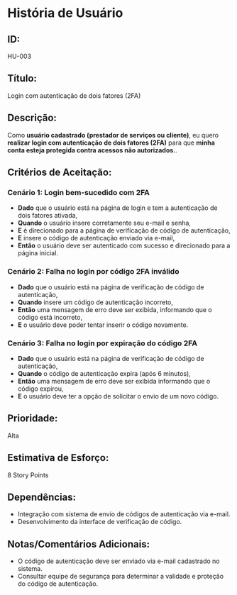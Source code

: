 # **História de Usuário**

## **ID:**  
HU-003

## **Título:**  
Login com autenticação de dois fatores (2FA)

## **Descrição:**  
Como **usuário cadastrado (prestador de serviços ou cliente)**, eu quero **realizar login com autenticação de dois fatores (2FA)** para que **minha conta esteja protegida contra acessos não autorizados.**.

## **Critérios de Aceitação:**

### Cenário 1: Login bem-sucedido com 2FA
- **Dado** que o usuário está na página de login e tem a autenticação de dois fatores ativada,
- **Quando** o usuário insere corretamente seu e-mail e senha,
- **E** é direcionado para a página de verificação de código de autenticação,
- **E** insere o código de autenticação enviado via e-mail,
- **Então** o usuário deve ser autenticado com sucesso e direcionado para a página inicial.

### Cenário 2: Falha no login por código 2FA inválido
- **Dado** que o usuário está na página de verificação de código de autenticação,
- **Quando** insere um código de autenticação incorreto,
- **Então** uma mensagem de erro deve ser exibida, informando que o código está incorreto,
- **E** o usuário deve poder tentar inserir o código novamente.

### Cenário 3: Falha no login por expiração do código 2FA
- **Dado** que o usuário está na página de verificação de código de autenticação,
- **Quando** o código de autenticação expira (após 6 minutos),
- **Então** uma mensagem de erro deve ser exibida informando que o código expirou,
- **E** o usuário deve ter a opção de solicitar o envio de um novo código.

## **Prioridade:**  
Alta

## **Estimativa de Esforço:**  
8 Story Points

## **Dependências:**  
- Integração com sistema de envio de códigos de autenticação via e-mail.
- Desenvolvimento da interface de verificação de código.

## **Notas/Comentários Adicionais:**
- O código de autenticação deve ser enviado via e-mail cadastrado no sistema.
- Consultar equipe de segurança para determinar a validade e proteção do código de autenticação.

